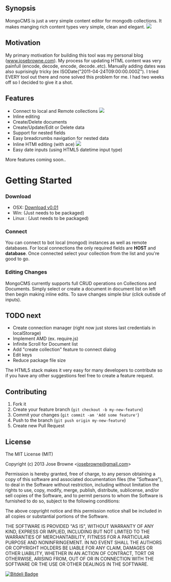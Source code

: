 ## Synopsis

MongoCMS is just a very simple content editor for mongodb collections. It makes manging rich content types very simple, clean and elegant. 
![](https://raw.github.com/digitalmaster/MongoCMS/master/img/screenshots/doc-edit.png)
## Motivation

My primary motivation for building this tool was my personal blog (www.josebrowne.com). My process for updating HTML content was very painfull (encode, decode, encode, decode..etc). Manually adding dates was also suprisingly tricky (ex ISODate("2011-04-24T09:00:00.000Z"). I tried EVERY tool out there and none solved this problem for me. I had two weeks off so I decided to give it a shot.

## Features
- Connect to local and Remote collections
![](https://raw.github.com/digitalmaster/MongoCMS/master/img/screenshots/connect.png)
- Inline editing
- Create/Delete documents
- Create/Update/Edit or Delete data
- Support for nested fields
- Easy breadcrumbs navigation for nested data
- Inline HTMl editing (with ace)
![](https://raw.github.com/digitalmaster/MongoCMS/master/img/screenshots/ace-editor.png)
- Easy date inputs (using HTML5 datetime input type)

More features coming soon..

# Getting Started

### Download
- OSX: [Download v0.01](http://s395965318.onlinehome.us/mongocms/0.1/osx/MongoCMS_osx_v0.1.tar.bz2)
- Win: (Just needs to be packaged)
- Linux : (Just needs to be packaged) 

### Connect
You can connect to bot local (mongod) instances as well as remote databases. For local connections the only required fields are **HOST** and **database**. Once connected select your collection from the list and you're good to go.


### Editing Changes
MongoCMS currently supports full CRUD operations on Collections and Documents. Simply select or create a document in document list on left then begin making inline edits. To save changes simple blur (click outisde of inputs). 


## TODO next

- Create connection manager (right now just stores last credentials in localStorage)
- Implement AMD (ex. require.js)
- Infinite Scroll for Document list
- Add "create collection" feature to connect dialog
- Edit keys
- Reduce package file size

The HTML5 stack makes it very easy for many developers to contribute so if you have any other suggestions feel free to create a feature request. 

## Contributing

1. Fork it
2. Create your feature branch (`git checkout -b my-new-feature`)
3. Commit your changes (`git commit -am 'Add some feature'`) 
4. Push to the branch (`git push origin my-new-feature`)
5. Create new Pull Request

## License

The MIT License (MIT)

Copyright (c) 2013 Jose Browne &lt;josebrowne@gmail.com&gt;

Permission is hereby granted, free of charge, to any person obtaining a copy
of this software and associated documentation files (the "Software"), to deal
in the Software without restriction, including without limitation the rights
to use, copy, modify, merge, publish, distribute, sublicense, and/or sell
copies of the Software, and to permit persons to whom the Software is
furnished to do so, subject to the following conditions:

The above copyright notice and this permission notice shall be included in
all copies or substantial portions of the Software.

THE SOFTWARE IS PROVIDED "AS IS", WITHOUT WARRANTY OF ANY KIND, EXPRESS OR
IMPLIED, INCLUDING BUT NOT LIMITED TO THE WARRANTIES OF MERCHANTABILITY,
FITNESS FOR A PARTICULAR PURPOSE AND NONINFRINGEMENT. IN NO EVENT SHALL THE
AUTHORS OR COPYRIGHT HOLDERS BE LIABLE FOR ANY CLAIM, DAMAGES OR OTHER
LIABILITY, WHETHER IN AN ACTION OF CONTRACT, TORT OR OTHERWISE, ARISING FROM,
OUT OF OR IN CONNECTION WITH THE SOFTWARE OR THE USE OR OTHER DEALINGS IN
THE SOFTWARE.


[![Bitdeli Badge](https://d2weczhvl823v0.cloudfront.net/digitalmaster/mongocms/trend.png)](https://bitdeli.com/free "Bitdeli Badge")

